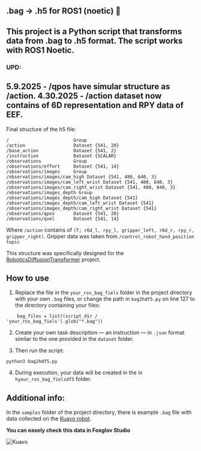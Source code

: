  
## .bag → .h5 for ROS1 (noetic) 🐢
This project is a Python script that transforms data from .bag to .h5 format. The script works with ROS1 Noetic.
---
### UPD:
5.9.2025 - /qpos have simular structure as /action. 
4.30.2025 - /action dataset now contains of 6D representation and RPY data of EEF. 
---

Final structure of the h5 file:

```
/                        Group
/action                  Dataset {541, 20}
/base_action             Dataset {541, 2}
/instruction             Dataset {SCALAR}
/observations            Group
/observations/effort     Dataset {541, 14}
/observations/images     Group
/observations/images/cam_high Dataset {541, 480, 640, 3}
/observations/images/cam_left_wrist Dataset {541, 480, 640, 3}
/observations/images/cam_right_wrist Dataset {541, 480, 640, 3}
/observations/images_depth Group
/observations/images_depth/cam_high Dataset {541}
/observations/images_depth/cam_left_wrist Dataset {541}
/observations/images_depth/cam_right_wrist Dataset {541}
/observations/qpos       Dataset {541, 20}
/observations/qvel       Dataset {541, 14}
```

Where `/action` contains of `(T; r6d_l, rpy_l, gripper_left, r6d_r, rpy_r, gripper_right)`. 
Gripper data was taken from `/control_robot_hand_position topic` 

This structure was specifically designed for the [RoboticsDiffusionTransformer](https://github.com/thu-ml/RoboticsDiffusionTransformer) project.

## How to use

1. Replace the file in the `your_ros_bag_fiels` folder in the project directory with your own `.bag` files, or change the path in `bag2hdf5.py` on line 127 to the directory containing your files:

```
    bag_files = list((script_dir / 'your_ros_bag_fiels').glob("*.bag"))
```

2. Create your own task description — an instruction — in `.json` format similar to the one provided in the `dataset` folder.

3. Then run the script:

```
python3 bag2hdf5.py
```

4. During execution, your data will be created in the in `hyour_ros_bag_fielsdf5` folder.

## Additional info:

In the `samples` folder of the project directory, there is example `.bag` file with data collected on the [Kuavo robot](https://kuavo.lejurobot.com/beta_manual/basic_usage/kuavo-ros-control/docs/4%E5%BC%80%E5%8F%91%E6%8E%A5%E5%8F%A3/%E6%8E%A5%E5%8F%A3%E4%BD%BF%E7%94%A8%E6%96%87%E6%A1%A3/).


**You can easely check this data in Foxglov Studio**

![Kuavo](/rosbag2hdf5/kuavo.png)
